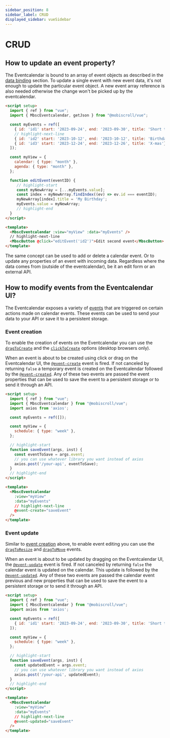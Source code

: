 ```yaml
---
sidebar_position: 8
sidebar_label: CRUD
displayed_sidebar: vueSidebar
---
```


# CRUD

## How to update an event property?

The Eventcalendar is bound to an array of event objects as described in the [data binding](data-binding) section. To update a single event with new event data, it's not enough to update the particular event object. A new event array reference is also needed otherwise the change won't be picked up by the eventcalendar.

```html title="Updating an event title"
<script setup>
  import { ref } from "vue";
  import { MbscEventcalendar, getJson } from "@mobiscroll/vue";

  const myEvents = ref([
    { id: 'id1' start: '2023-09-24', end: '2023-09-30', title: 'Short trip!'},
    // highlight-next-line
    { id: 'id2' start: '2023-10-12', end: '2023-10-12', title: 'Birthday'},
    { id: 'id3' start: '2023-12-24', end: '2023-12-26', title: 'X-mas'},
  ]);

  const myView = {
    calendar: { type: "month" },
    agenda: { type: "month" },
  };

  function editEvent(eventID) {
     // highlight-start
     const myNewArray = [...myEvents.value];
     const index = myNewArray.findIndex((ev) => ev.id === eventID);
     myNewArray[index].title = 'My Birthday';
     myEvents.value = myNewArray;
     // highlight-end
  }
</script>

<template>
  <MbscEventcalendar :view="myView" :data="myEvents" />
  // highlight-next-line
  <MbscButton @click="editEvent('id2')">Edit second event</MbscButton>
</template>
```

The same concept can be used to add or delete a calendar event. Or to update any properties of an event with incoming data. Regardless where the data comes from (outside of the eventcalendar), be it an edit form or an external API.

## How to modify events from the Eventcalendar UI?

The Eventcalendar exposes a variety of [events](api#events) that are triggered on certain actions made on calendar events. These events can be used to send your data to your API or save it to a persistent storage.

### Event creation

To enable the creation of events on the Eventcalendar you can use the [`dragToCreate`](api#opt-dragToCreate) and the [`clickToCreate`](api#opt-clickToCreate) options (desktop browsers only).

When an event is about to be created using click or drag on the Eventcalendar UI, the [`@event-create`](api#event-onEventCreate) event is fired. If not canceled by returning `false` a temporary event is created on the Eventcalendar followed by the [`@event-created`](api#event-onEventCreated). Any of these two events are passed the event properties that can be used to save the event to a persistent storage or to send it through an API.

```html title="Save a new event through an API"
<script setup>
  import { ref } from "vue";
  import { MbscEventcalendar } from "@mobiscroll/vue";
  import axios from 'axios';

  const myEvents = ref([]);

  const myView = {
    schedule: { type: "week" },
  };

  // highlight-start
  function saveEvent(args, inst) {
    const eventToSave = args.event;
    // you can use whatever library you want instead of axios
    axios.post('/your-api', eventToSave);
  }
  // highlight-end
</script>

<template>
  <MbscEventcalendar
    :view="myView"
    :data="myEvents"
    // highlight-next-line
    @event-create="saveEvent"
  />
</template>
```

### Event update

Similar to [event creation](#event-creation) above, to enable event editing you can use the [`dragToResize`](api#opt-dragToResize) and [`dragToMove`](api#opt-dragToMove) events.

When an event is about to be updated by dragging on the Eventcalendar UI, the [`@event-update`](api#event-onEventUpdate) event is fired. If not canceled by returning `false` the calendar event is updated on the calendar. This update is followed by the [`@event-updated`](api#event-onEventUpdated). Any of these two events are passed the calendar event previous and new properties that can be used to save the event to a persistent storage or to send it through an API.

```html title="Send an updated event through an API"
<script setup>
  import { ref } from "vue";
  import { MbscEventcalendar } from "@mobiscroll/vue";
  import axios from 'axios';

  const myEvents = ref([
    { id: 'id1' start: '2023-09-24', end: '2023-09-30', title: 'Short trip!'},
  ]);

  const myView = {
    schedule: { type: "week" },
  };

  // highlight-start
  function saveEvent(args, inst) {
    const updatedEvent = args.event;
    // you can use whatever library you want instead of axios
    axios.post('/your-api', updatedEvent);
  }
  // highlight-end
</script>

<template>
  <MbscEventcalendar
    :view="myView"
    :data="myEvents"
    // highlight-next-line
    @event-updated="saveEvent"
  />
</template>
```
